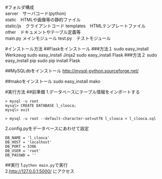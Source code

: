 #フォルダ構成  
server　サーバコード(python)  
static　HTMLや画像等の静的ファイル  
static/js　クライアントコード
templates　HTMLテンプレートファイル  
other　ドキュメントやテーブル定義等  
main.py メインモジュール
test.py　テストモジュール

#インストール方法
##Flaskをインストール
###方法１
    sudo easy_install Werkzeug
    sudo easy_install Jinja2
    sudo easy_install Flask
###方法２
    sudo easy_install pip
    sudo pip install Flask

##MySQLdbをインストール
http://mysql-python.sourceforge.net/  

##makoをインストール
    sudo easy_install mako  

#実行方法
##前準備
1.データベースにテーブル情報をインポートする
    
    > mysql -u root 
    mysql> CREATE DATABASE l_clooca;
    mysql> exit
    
    > mysql -u root --default-character-set=utf8 l_clooca < l_clooca.sql

2.config.pyをデータベースにあわせて設定
    
    DB_NAME = 'l_clooca'
    DB_HOST = 'localhost'
    DB_PORT = 3306
    DB_USER = 'root'
    DB_PASSWD = ''
    
##実行
1.`python main.py`で実行  
2.http://127.0.0.1:5000/ にアクセス  
